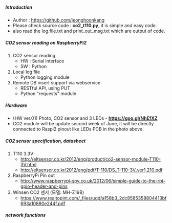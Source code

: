 
##### Introduction
  - Author : https://github.com/jeonghoonkang
  - Please check source code : **co2_t110.py**, it is simple and easy code.
  - also read the log.file.txt and print_out_msg.txt which are output of code. 
  
##### CO2 sensor reading on RaspberryPi2
  1. CO2 sensor reading
     - HW : Serial interface 
     - SW : Python 
  1. Local log file
     - Python logging module
  1. Remote DB insert support via webservice
     - RESTful API, using PUT
     - Python "requests" module

##### Hardware
  - (HW ver.01) Photo, CO2 sensor and 3 LEDs - **https://goo.gl/NhEfXZ**
  - CO2 module will be update second week of June, it will be directly connected to Raspi2 pinout like LEDs PCB in the photo above.



##### CO2 sensor specification, datasheet
  1. T110 3.3V 
     - http://eltsensor.co.kr/2012/eng/product/co2-sensor-module-T110-3V.html
     - http://eltsensor.co.kr/2012/eng/pdf/T-110/DS_T-110-3V_ver1.210.pdf
  1. RaspberryPi Pin out
     - http://www.raspberrypi-spy.co.uk/2012/06/simple-guide-to-the-rpi-gpio-header-and-pins
  3. Winsen CO2 센서 (모델: MH-Z19B)
     - https://www.realtopint.com/_files/ugd/a158b3_2dc8585358804413bf693a10880e244f.pdf
          

##### network functions
  
    
